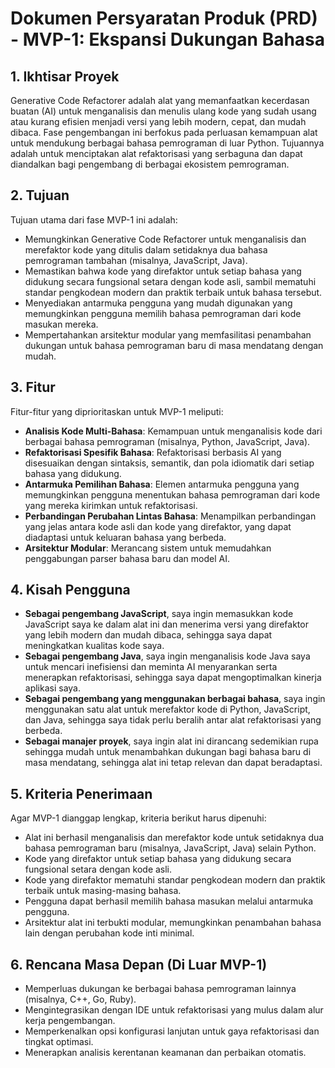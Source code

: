 # Dokumen Persyaratan Produk (PRD) - MVP-1: Ekspansi Dukungan Bahasa

## 1. Ikhtisar Proyek

Generative Code Refactorer adalah alat yang memanfaatkan kecerdasan buatan (AI) untuk menganalisis dan menulis ulang kode yang sudah usang atau kurang efisien menjadi versi yang lebih modern, cepat, dan mudah dibaca. Fase pengembangan ini berfokus pada perluasan kemampuan alat untuk mendukung berbagai bahasa pemrograman di luar Python. Tujuannya adalah untuk menciptakan alat refaktorisasi yang serbaguna dan dapat diandalkan bagi pengembang di berbagai ekosistem pemrograman.

## 2. Tujuan

Tujuan utama dari fase MVP-1 ini adalah:
*   Memungkinkan Generative Code Refactorer untuk menganalisis dan merefaktor kode yang ditulis dalam setidaknya dua bahasa pemrograman tambahan (misalnya, JavaScript, Java).
*   Memastikan bahwa kode yang direfaktor untuk setiap bahasa yang didukung secara fungsional setara dengan kode asli, sambil mematuhi standar pengkodean modern dan praktik terbaik untuk bahasa tersebut.
*   Menyediakan antarmuka pengguna yang mudah digunakan yang memungkinkan pengguna memilih bahasa pemrograman dari kode masukan mereka.
*   Mempertahankan arsitektur modular yang memfasilitasi penambahan dukungan untuk bahasa pemrograman baru di masa mendatang dengan mudah.

## 3. Fitur

Fitur-fitur yang diprioritaskan untuk MVP-1 meliputi:
*   **Analisis Kode Multi-Bahasa**: Kemampuan untuk menganalisis kode dari berbagai bahasa pemrograman (misalnya, Python, JavaScript, Java).
*   **Refaktorisasi Spesifik Bahasa**: Refaktorisasi berbasis AI yang disesuaikan dengan sintaksis, semantik, dan pola idiomatik dari setiap bahasa yang didukung.
*   **Antarmuka Pemilihan Bahasa**: Elemen antarmuka pengguna yang memungkinkan pengguna menentukan bahasa pemrograman dari kode yang mereka kirimkan untuk refaktorisasi.
*   **Perbandingan Perubahan Lintas Bahasa**: Menampilkan perbandingan yang jelas antara kode asli dan kode yang direfaktor, yang dapat diadaptasi untuk keluaran bahasa yang berbeda.
*   **Arsitektur Modular**: Merancang sistem untuk memudahkan penggabungan parser bahasa baru dan model AI.

## 4. Kisah Pengguna

*   **Sebagai pengembang JavaScript**, saya ingin memasukkan kode JavaScript saya ke dalam alat ini dan menerima versi yang direfaktor yang lebih modern dan mudah dibaca, sehingga saya dapat meningkatkan kualitas kode saya.
*   **Sebagai pengembang Java**, saya ingin menganalisis kode Java saya untuk mencari inefisiensi dan meminta AI menyarankan serta menerapkan refaktorisasi, sehingga saya dapat mengoptimalkan kinerja aplikasi saya.
*   **Sebagai pengembang yang menggunakan berbagai bahasa**, saya ingin menggunakan satu alat untuk merefaktor kode di Python, JavaScript, dan Java, sehingga saya tidak perlu beralih antar alat refaktorisasi yang berbeda.
*   **Sebagai manajer proyek**, saya ingin alat ini dirancang sedemikian rupa sehingga mudah untuk menambahkan dukungan bagi bahasa baru di masa mendatang, sehingga alat ini tetap relevan dan dapat beradaptasi.

## 5. Kriteria Penerimaan

Agar MVP-1 dianggap lengkap, kriteria berikut harus dipenuhi:
*   Alat ini berhasil menganalisis dan merefaktor kode untuk setidaknya dua bahasa pemrograman baru (misalnya, JavaScript, Java) selain Python.
*   Kode yang direfaktor untuk setiap bahasa yang didukung secara fungsional setara dengan kode asli.
*   Kode yang direfaktor mematuhi standar pengkodean modern dan praktik terbaik untuk masing-masing bahasa.
*   Pengguna dapat berhasil memilih bahasa masukan melalui antarmuka pengguna.
*   Arsitektur alat ini terbukti modular, memungkinkan penambahan bahasa lain dengan perubahan kode inti minimal.

## 6. Rencana Masa Depan (Di Luar MVP-1)

*   Memperluas dukungan ke berbagai bahasa pemrograman lainnya (misalnya, C++, Go, Ruby).
*   Mengintegrasikan dengan IDE untuk refaktorisasi yang mulus dalam alur kerja pengembangan.
*   Memperkenalkan opsi konfigurasi lanjutan untuk gaya refaktorisasi dan tingkat optimasi.
*   Menerapkan analisis kerentanan keamanan dan perbaikan otomatis.
